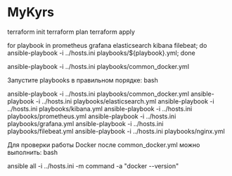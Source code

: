 # MyKyrs


terraform init
terraform plan
terraform apply


for playbook in prometheus grafana elasticsearch kibana filebeat; do   ansible-playbook -i ../hosts.ini playbooks/${playbook}.yml; done

ansible-playbook -i ../hosts.ini playbooks/common_docker.yml

Запустите playbooks в правильном порядке:
bash

ansible-playbook -i ../hosts.ini playbooks/common_docker.yml
ansible-playbook -i ../hosts.ini playbooks/elasticsearch.yml
ansible-playbook -i ../hosts.ini playbooks/kibana.yml
ansible-playbook -i ../hosts.ini playbooks/prometheus.yml
ansible-playbook -i ../hosts.ini playbooks/grafana.yml
ansible-playbook -i ../hosts.ini playbooks/filebeat.yml
ansible-playbook -i ../hosts.ini playbooks/nginx.yml

Для проверки работы Docker после common_docker.yml можно выполнить:
bash

ansible all -i ../hosts.ini -m command -a "docker --version"